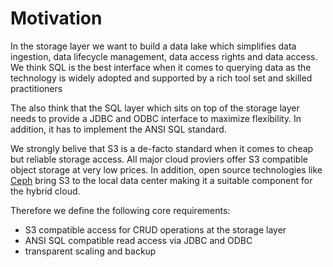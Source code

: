 # Motivation
In the storage layer we want to build a data lake which simplifies data ingestion, data lifecycle management, data access rights and data access. We think SQL is the best interface when it comes to querying data as the technology is widely adopted and supported by a rich tool set and skilled practitioners

The also think that the SQL layer which sits on top of the storage layer needs to provide a JDBC and ODBC interface to maximize flexibility. In addition, it has to implement the ANSI SQL standard.

We strongly belive that S3 is a de-facto standard when it comes to cheap but reliable storage access. All major cloud proviers offer S3 compatible object storage at very low prices. In addition, open source technologies like [Ceph](https://ceph.io/) bring S3 to the local data center making it a suitable component for the hybrid cloud.

Therefore we define the following core requirements:
- S3 compatible access for CRUD operations at the storage layer
- ANSI SQL compatible read access via JDBC and ODBC
- transparent scaling and backup
